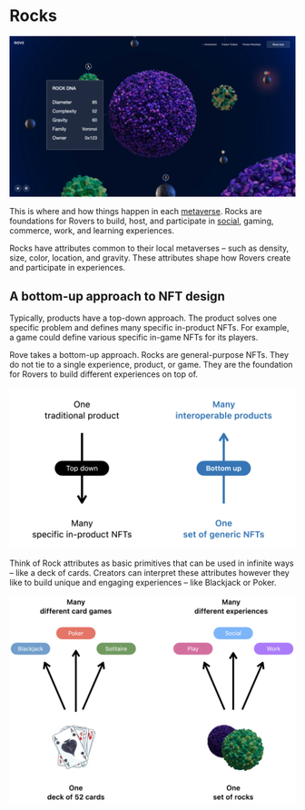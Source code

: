 # Rocks

![A metaverse, composed of rocks with different attributes.](../../.gitbook/assets/Rove.039.jpeg)

This is where and how things happen in each [metaverse](../metaverses.md). Rocks are foundations for Rovers to build, host, and participate in [social](../../hang-out-in-the-immersive-web/social-experiences.md), gaming, commerce, work, and learning experiences.

Rocks have attributes common to their local metaverses – such as density, size, color, location, and gravity. These attributes shape how Rovers create and participate in experiences.

## A bottom-up approach to NFT design

Typically, products have a top-down approach. The product solves one specific problem and defines many specific in-product NFTs. For example, a game could define various specific in-game NFTs for its players.

Rove takes a bottom-up approach. Rocks are general-purpose NFTs. They do not tie to a single experience, product, or game. They are the foundation for Rovers to build different experiences on top of.

![A bottom-up approach to NFT design.](<../../.gitbook/assets/image (7).png>)

Think of Rock attributes as basic primitives that can be used in infinite ways – like a deck of cards. Creators can interpret these attributes however they like to build unique and engaging experiences – like Blackjack or Poker.

![The community decides what to do with rocks.](<../../.gitbook/assets/image (14).png>)
